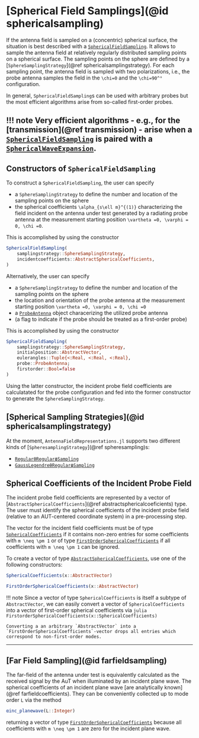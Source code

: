 # [Spherical Field Samplings](@id sphericalsampling)

If the antenna field is sampled on a (concentric) spherical surface, the situation is best described with a [`SphericalFieldSampling`](@ref). It allows to sample the antenna field at relatively regularly distributed sampling points on a spherical surface. The sampling points on the sphere are defined by a [`SphereSamplingStrategy`](@ref sphericalsamplingstrategy). For each sampling point, the antenna field is sampled with two polarizations, i.e., the probe antenna samples the field in the ``\chi=0`` and the ``\chi=90^°`` configuration.

In general, `SphericalFieldSampling`s can be used with arbitrary probes but the most efficient algorithms arise from so-called first-order probes.

!!! note
    Very efficient algorithms - e.g., for the [transmission](@ref transmission) - arise when a [`SphericalFieldSampling`](@ref) is paired with a 
    [`SphericalWaveExpansion`](@ref).
---

## Constructors of `SphericalFieldSampling`
To construct a `SphericalFieldSampling`, the user can specify
- a `SphereSamplingStrategy` to define the number and location of the sampling points on the sphere
- the spherical coefficients ``\alpha_{s\ell m}^{(1)}`` characterizing the field incident on the antenna under test generated by a radiating probe antenna at the measurement starting position ``\vartheta =0, \varphi = 0, \chi =0``.

This is accomplished by using the constructor
```julia
SphericalFieldSampling(
    samplingstrategy::SphereSamplingStrategy,
    incidentcoefficients::AbstractSphericalCoefficients,
) 
```
Alternatively, the user can specify
- a `SphereSamplingStrategy` to define the number and location of the sampling points on the sphere
- the location and orientation of the probe antenna at the measurement starting position ``\vartheta =0, \varphi = 0, \chi =0``
- a [`ProbeAntenna`](@ref) object characerizing the utilized probe antenna
- (a flag to indicate if the probe should be treated as a first-order probe)

This is accomplished by using the constructor
```julia
SphericalFieldSampling(
    samplingstrategy::SphereSamplingStrategy,
    initialposition::AbstractVector,
    eulerangles::Tuple{<:Real, <:Real, <:Real},
    probe::ProbeAntenna;
    firstorder::Bool=false
) 
```

Using the latter constructor, the incident probe field coefficients are calculatated for the probe configuration and fed into the former constructor to generate the `SphereSamplingStrategy`.

## [Spherical Sampling Strategies](@id sphericalsamplingstrategy)

At the moment, `AntennaFieldRepresentations.jl` supports two different kinds of [`SpheresamplingStrategy`](@ref spheresampling)s: 
- [`RegularθRegularϕSampling`](@ref)
- [`GaussLegendreθRegularϕSampling`](@ref)

## Spherical Coefficients of the Incident Probe Field
The incident probe field coefficients are represented by a vector of [`AbstractSphericalCoefficients`](@ref abstractsphericalcoeficients) type. The user must identify the spherical coefficients of the incident probe field (relative to an AUT-centered coordinate system) in a pre-processing step.

The vector for the incident field coefficients must be of type [`SphericalCoefficients`](@ref) if it contains non-zero entries for some coefficients with ``m \neq \pm 1`` or of type [`FirstOrderSphericalCoefficients`](@ref) if all coefficients with ``m \neq \pm 1`` can be ignored.

To create a vector of type [`AbstractSphericalCoefficients`](@ref), use one of the following constructors:
```julia
SphericalCoefficients(x::AbstractVector)
```
```julia
FirstOrderSphericalCoefficients(x::AbstractVector)
```

!!! note
    Since a vector of type `SphericalCoefficients` is itself a subtype of `AbstractVector`, we can easily convert a vector of `SphericalCoefficients` into a vector of first-order spherical coefficients via 
    ```julia 
    FirstorderSphericalCoefficients(x::SphericalCoefficients)
    ``` 

    Converting a an arbitrary `AbstractVector` into a `FirstOrderSphericalCoefficients`-vector drops all entries which correspond to non-first-order modes.    
---

## [Far Field Sampling](@id farfieldsampling)
The far-field of the antenna under test is equivalently calculated as the received signal by the AuT when illuminated by an incident plane wave. The spherical coefficients of an incident plane wave [are analytically known](@ref farfieldcoefficients). They can be conveniently collected up to mode order ``L`` via the method 
```julia 
αinc_planewave(L::Integer)
```
returning a vector of type [`FirstOrderSphericalCoefficients`](@ref) because all coefficients with ``m \neq \pm 1`` are zero for the incident plane wave.